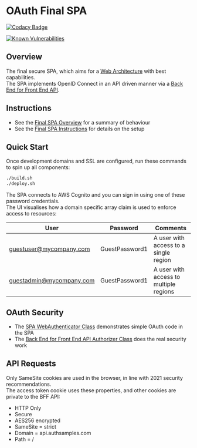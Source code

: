 # OAuth Final SPA

[![Codacy Badge](https://app.codacy.com/project/badge/Grade/f2c5ede8739440599096fc25010ab6f6)](https://www.codacy.com/gh/gary-archer/oauth.websample.final/dashboard?utm_source=github.com&amp;utm_medium=referral&amp;utm_content=gary-archer/oauth.websample.final&amp;utm_campaign=Badge_Grade)
 
[![Known Vulnerabilities](https://snyk.io/test/github/gary-archer/oauth.websample.final/badge.svg?targetFile=spa/package.json)](https://snyk.io/test/github/gary-archer/oauth.websample.final?targetFile=spa/package.json)

## Overview

The final secure SPA, which aims for a [Web Architecture](https://authguidance.com/2017/09/08/goal-1-spas/) with best capabilities.\
The SPA implements OpenID Connect in an API driven manner via a [Back End for Front End API](https://github.com/gary-archer/oauth.webproxyapi).

## Instructions

- See the [Final SPA Overview](https://authguidance.com/2019/04/07/local-ui-setup) for a summary of behaviour
- See the [Final SPA Instructions](https://authguidance.com/2019/04/08/how-to-run-the-react-js-spa) for details on the setup 

## Quick Start

Once development domains and SSL are configured, run these commands to spin up all components:

```bash
./build.sh
./deploy.sh
```

The SPA connects to AWS Cognito and you can sign in using one of these password credentials.\
The UI visualises how a domain specific array claim is used to enforce access to resources:

| User | Password | Comments |
| ---- | -------- | -------- |
| guestuser@mycompany.com | GuestPassword1 | A user with access to a single region |
| guestadmin@mycompany.com | GuestPassword1 | A user with access to multiple regions |

## OAuth Security

- The [SPA WebAuthenticator Class](https://github.com/gary-archer/oauth.websample.final/blob/master/spa/src/plumbing/oauth/web/webAuthenticator.ts) demonstrates simple OAuth code in the SPA
- The [Back End for Front End API Authorizer Class](https://github.com/gary-archer/oauth.webproxyapi/blob/master/src/core/services/authorizer.ts) does the real security work

## API Requests

Only SameSite cookies are used in the browser, in line with 2021 security recommendations.\
The access token cookie uses these properties, and other cookies are private to the BFF API:

- HTTP Only
- Secure
- AES256 encrypted
- SameSite = strict
- Domain = api.authsamples.com
- Path = /
